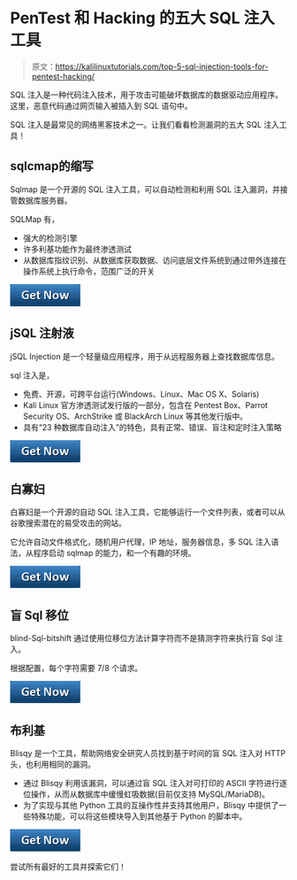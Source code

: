 # PenTest 和 Hacking 的五大 SQL 注入工具

> 原文：<https://kalilinuxtutorials.com/top-5-sql-injection-tools-for-pentest-hacking/>

SQL 注入是一种代码注入技术，用于攻击可能破坏数据库的数据驱动应用程序。这里，恶意代码通过网页输入被插入到 SQL 语句中。

SQL 注入是最常见的网络黑客技术之一。让我们看看检测漏洞的五大 SQL 注入工具！

## **sqlcmap**的缩写

Sqlmap 是一个开源的 SQL 注入工具，可以自动检测和利用 SQL 注入漏洞，并接管数据库服务器。

SQLMap 有，

*   强大的检测引擎
*   许多利基功能作为最终渗透测试
*   从数据库指纹识别、从数据库获取数据、访问底层文件系统到通过带外连接在操作系统上执行命令，范围广泛的开关

[![](img//9a268065609fa6e87a933a4185b12fe5.png)](https://github.com/sqlmapproject/sqlmap)

## **jSQL 注射液**

jSQL Injection 是一个轻量级应用程序，用于从远程服务器上查找数据库信息。

sql 注入是，

*   免费、开源，可跨平台运行(Windows、Linux、Mac OS X、Solaris)
*   Kali Linux 官方渗透测试发行版的一部分，包含在 Pentest Box、Parrot Security OS、ArchStrike 或 BlackArch Linux 等其他发行版中。
*   具有“23 种数据库自动注入”的特色，具有正常、错误、盲注和定时注入策略

[![](img//9a268065609fa6e87a933a4185b12fe5.png)](https://github.com/ron190/jsql-injection)

## **白寡妇**

白寡妇是一个开源的自动 SQL 注入工具，它能够运行一个文件列表，或者可以从谷歌搜索潜在的易受攻击的网站。

它允许自动文件格式化，随机用户代理，IP 地址，服务器信息，多 SQL 注入语法，从程序启动 sqlmap 的能力，和一个有趣的环境。

[![](img//9a268065609fa6e87a933a4185b12fe5.png)](https://github.com/WhitewidowScanner/whitewidow)

## **盲 Sql 移位**

blind-Sql-bitshift 通过使用位移位方法计算字符而不是猜测字符来执行盲 Sql 注入。

根据配置，每个字符需要 7/8 个请求。

[![](img//9a268065609fa6e87a933a4185b12fe5.png)](https://github.com/awnumar/blind-sql-bitshifting)

## **布利基**

Blisqy 是一个工具，帮助网络安全研究人员找到基于时间的盲 SQL 注入对 HTTP 头，也利用相同的漏洞。

*   通过 Blisqy 利用该漏洞，可以通过盲 SQL 注入对可打印的 ASCII 字符进行逐位操作，从而从数据库中缓慢虹吸数据(目前仅支持 MySQL/MariaDB)。
*   为了实现与其他 Python 工具的互操作性并支持其他用户，Blisqy 中提供了一些特殊功能，可以将这些模块导入到其他基于 Python 的脚本中。

[![](img//9a268065609fa6e87a933a4185b12fe5.png)](https://github.com/JohnTroony/Blisqy)

尝试所有最好的工具并探索它们！
